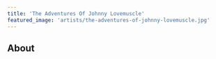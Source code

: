 ```yaml
---
title: 'The Adventures Of Johnny Lovemuscle'
featured_image: 'artists/the-adventures-of-johnny-lovemuscle.jpg'
---
```


## About


